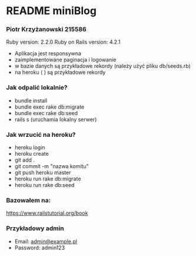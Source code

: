 # README miniBlog #

### Piotr Krzyżanowski 215586 ###

Ruby version: 2.2.0
Ruby on Rails version: 4.2.1

* Aplikacja jest responsywna
* zaimplementowane paginacja i logowanie
* w bazie danych są przykładowe rekordy (należy użyć pliku db/seeds.rb)
* na heroku ( ) są przykładowe rekordy

### Jak odpalić lokalnie? ###

* bundle install
* bundle exec rake db:migrate
* bundle exec rake db:seed
* rails s (uruchamia lokalny serwer)


### Jak wrzucić na heroku? ###

* heroku login
* heroku create
* git add .
* git commit -m "nazwa komitu"
* git push heroku master
* heroku run rake db:migrate
* heroku run rake db:seed

### Bazowałem na: ###
https://www.railstutorial.org/book

### Przykładowy admin ###

* Email: admin@example.pl
* Password: admin123


